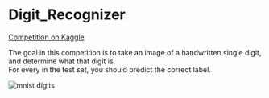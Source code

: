 # Digit_Recognizer

[Competition on Kaggle](https://www.kaggle.com/c/digit-recognizer)  

The goal in this competition is to take an image of a handwritten single digit, and determine what that digit is.  
For every in the test set, you should predict the correct label.  
  
![mnist digits](http://i.ytimg.com/vi/0QI3xgXuB-Q/hqdefault.jpg "MNIST Digits")
